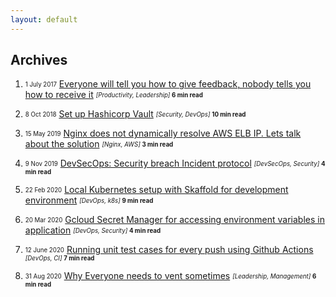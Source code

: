 ```yaml
---
layout: default
---
```


## Archives

1. <sub><sup>1 July 2017</sup></sub> [Everyone will tell you how to give feedback, nobody tells you how to receive it](./feedback.html) <sub><sup>_[Productivity, Leadership]_ **6 min read**</sup></sub>

2. <sub><sup>8 Oct 2018</sup></sub> [Set up Hashicorp Vault](./vault.html) <sub><sup>_[Security, DevOps]_ **10 min read**</sup></sub>

3. <sub><sup>15 May 2019</sup></sub> [Nginx does not dynamically resolve AWS ELB IP. Lets talk about the solution](./nginx_aws_elb_ip.html) <sub><sup>_[Nginx, AWS]_ **3 min read**</sup></sub> 

4. <sub><sup>9 Nov 2019</sup></sub> [DevSecOps: Security breach Incident protocol](./incident_protocol.html) <sub><sup>_[DevSecOps, Security]_ **4 min read**</sup></sub>

5. <sub><sup>22 Feb 2020</sup></sub> [Local Kubernetes setup with Skaffold for development environment](./skaffold.html) <sub><sup>_[DevOps, k8s]_ **9 min read**</sup></sub>

6. <sub><sup>20 Mar 2020</sup></sub> [Gcloud Secret Manager for accessing environment variables in application](./gcloud_secrets.html) <sub><sup>_[DevOps, Security]_ **4 min read**</sup></sub>

7. <sub><sup>12 June 2020</sup></sub> [Running unit test cases for every push using Github Actions](./github_actions.html) <sub><sup>_[DevOps, CI]_ **7 min read**</sup></sub>

8. <sub><sup>31 Aug 2020</sup></sub> [Why Everyone needs to vent sometimes](./everyone_needs_to_vent.html) <sub><sup>_[Leadership, Management]_ **6 min read**</sup></sub>





